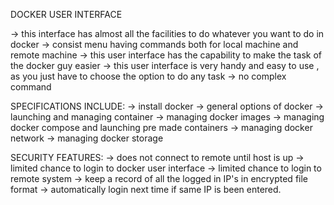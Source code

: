 DOCKER USER INTERFACE

-> this interface has almost all the facilities to do whatever you want to do in docker 
-> consist menu having commands both for local machine and remote machine
-> this user interface has the capability to make the task of the docker guy easier
-> this user interface is very handy and easy to use  , as you just have to choose the option to do any task 
-> no complex command 

SPECIFICATIONS INCLUDE:
-> install docker
-> general options of docker
-> launching and managing container
-> managing docker images
-> managing docker compose and launching pre made containers
-> managing docker network
-> managing docker storage

SECURITY FEATURES:
-> does not connect to remote until host is up
-> limited chance to login to docker user interface 
-> limited chance to login to remote system
-> keep a record of all the logged in IP's in encrypted file format 
-> automatically login next time if same IP is been entered.
